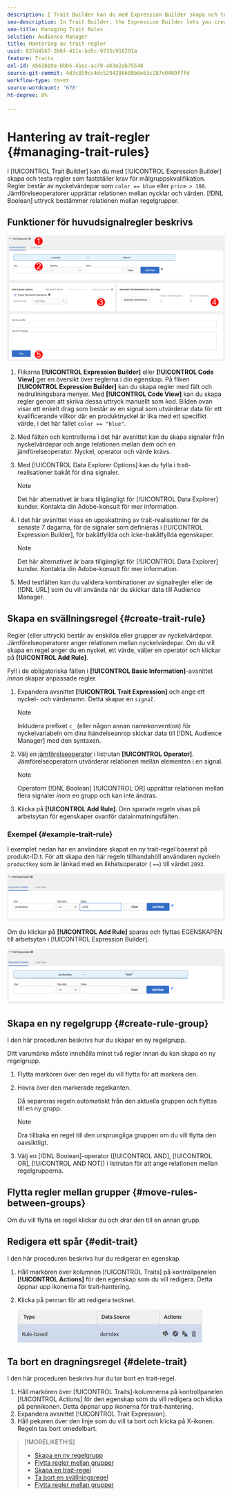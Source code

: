 ```yaml
---
description: I Trait Builder kan du med Expression Builder skapa och testa regler som fastställer krav för målgruppskvalifikation. Regler består av nyckelvärdepar som "color == blue" eller "price &gt; 100". Jämförelseoperatorer upprättar relationen mellan nycklar och värden. Booleska uttryck bestämmer relationen mellan regelgrupper.
seo-description: In Trait Builder, the Expression Builder lets you create and test rules that establish audience qualification requirements. Rules consist of key-value pairs such as "color == blue" or "price &gt; 100". Comparison operators establish the relationship between keys and values. Boolean expressions determine the relationship between rule groups.
seo-title: Managing Trait Rules
solution: Audience Manager
title: Hantering av trait-regler
uuid: 827d4567-2b6f-411e-bd5c-9735c916291a
feature: Traits
exl-id: 4561b19a-bbb5-41ec-ac79-ab3e2ab75548
source-git-commit: 4d3c859cc4dc5294286680b0e63c287e0409f7fd
workflow-type: tm+mt
source-wordcount: '678'
ht-degree: 0%

---
```


# Hantering av trait-regler {#managing-trait-rules}

I [!UICONTROL Trait Builder] kan du med [!UICONTROL Expression Builder] skapa och testa regler som fastställer krav för målgruppskvalifikation. Regler består av nyckelvärdepar som `color == blue` eller `price > 100`. Jämförelseoperatorer upprättar relationen mellan nycklar och värden. [!DNL Boolean] uttryck bestämmer relationen mellan regelgrupper.

<!-- c_tb_rules.xml -->

## Funktioner för huvudsignalregler beskrivs

![](assets/manage-trait-rules.png)

1. Flikarna **[!UICONTROL Expression Builder]** eller **[!UICONTROL Code View]** ger en översikt över reglerna i din egenskap. På fliken **[!UICONTROL Expression Builder]** kan du skapa regler med fält och nedrullningsbara menyer. Med **[!UICONTROL Code View]** kan du skapa regler genom att skriva dessa uttryck manuellt som kod. Bilden ovan visar ett enkelt drag som består av en signal som utvärderar data för ett kvalificerande villkor där en produktnyckel är lika med ett specifikt värde, i det här fallet `color == "blue"`.

1. Med fälten och kontrollerna i det här avsnittet kan du skapa signaler från nyckelvärdepar och ange relationen mellan dem och en jämförelseoperator. Nyckel, operator och värde krävs.
1. Med [!UICONTROL Data Explorer Options] kan du fylla i trait-realisationer bakåt för dina signaler.

   >[!NOTE]
   >
   >Det här alternativet är bara tillgängligt för [!UICONTROL Data Explorer] kunder. Kontakta din Adobe-konsult för mer information.

1. I det här avsnittet visas en uppskattning av trait-realisationer för de senaste 7 dagarna, för de signaler som definieras i [!UICONTROL Expression Builder], för bakåtfyllda och icke-bakåtfyllda egenskaper.

   >[!NOTE]
   >
   >Det här alternativet är bara tillgängligt för [!UICONTROL Data Explorer] kunder. Kontakta din Adobe-konsult för mer information.

1. Med testfälten kan du validera kombinationer av signalregler eller de [!DNL URL] som du vill använda när du skickar data till Audience Manager.

## Skapa en svällningsregel {#create-trait-rule}

Regler (eller uttryck) består av enskilda eller grupper av nyckelvärdepar. Jämförelseoperatorer anger relationen mellan nyckelvärdepar. Om du vill skapa en regel anger du en nyckel, ett värde, väljer en operator och klickar på **[!UICONTROL Add Rule]**.

<!-- t_tb_create_rules.xml -->

Fyll i de obligatoriska fälten i **[!UICONTROL Basic Information]**-avsnittet *innan* skapar anpassade regler.

1. Expandera avsnittet **[!UICONTROL Trait Expression]** och ange ett nyckel- och värdenamn. Detta skapar en *`signal`*.

   >[!NOTE]
   >
   >Inkludera prefixet `c_` (eller någon annan namnkonvention) för nyckelvariabeln om dina händelseanrop skickar data till [!DNL Audience Manager] med den syntaxen.

1. Välj en [jämförelseoperator](../../features/traits/trait-comparison-operators.md) i listrutan **[!UICONTROL Operator]**. Jämförelseoperatorn utvärderar relationen mellan elementen i en signal.

   >[!NOTE]
   >
   >Operatorn [!DNL Boolean] [!UICONTROL OR] upprättar relationen mellan flera signaler *inom* en grupp och kan inte ändras.

1. Klicka på **[!UICONTROL Add Rule]**. Den sparade regeln visas på arbetsytan för egenskaper ovanför datainmatningsfälten.

### Exempel {#example-trait-rule}

I exemplet nedan har en användare skapat en ny trait-regel baserat på produkt-ID:t. För att skapa den här regeln tillhandahöll användaren nyckeln `productkey` som är länkad med en likhetsoperator ( `==`) till värdet `2093`.

![](assets/tb_sample_rule1.png)

Om du klickar på **[!UICONTROL Add Rule]** sparas och flyttas EGENSKAPEN till arbetsytan i [!UICONTROL Expression Builder].

![](assets/tb_sample_rule2.png)

## Skapa en ny regelgrupp {#create-rule-group}

I den här proceduren beskrivs hur du skapar en ny regelgrupp.

<!-- t_tb_new_rule_group.xml -->

Ditt varumärke måste innehålla minst två regler innan du kan skapa en ny regelgrupp.

1. Flytta markören över den regel du vill flytta för att markera den.
1. Hovra över den markerade regelkanten.

   Då separeras regeln automatiskt från den aktuella gruppen och flyttas till en ny grupp.

   >[!NOTE]
   >
   >Dra tillbaka en regel till den ursprungliga gruppen om du vill flytta den oavsiktligt.

1. Välj en [!DNL Boolean]-operator ([!UICONTROL AND], [!UICONTROL OR], [!UICONTROL AND NOT]) i listrutan för att ange relationen mellan regelgrupperna.

## Flytta regler mellan grupper {#move-rules-between-groups}

Om du vill flytta en regel klickar du och drar den till en annan grupp.

## Redigera ett spår {#edit-trait}

I den här proceduren beskrivs hur du redigerar en egenskap.

<!-- t_tb_edit.xml -->

1. Håll markören över kolumnen [!UICONTROL Traits] på kontrollpanelen **[!UICONTROL Actions]** för den egenskap som du vill redigera. Detta öppnar upp ikonerna för trait-hantering.
1. Klicka på pennan för att redigera tecknet.

   ![](assets/tb_edit_trait.png)

## Ta bort en dragningsregel {#delete-trait}

I den här proceduren beskrivs hur du tar bort en trait-regel.

<!-- t_tb_delete_rule.xml -->

1. Håll markören över [!UICONTROL Traits]-kolumnerna på kontrollpanelen [!UICONTROL Actions] för den egenskap som du vill redigera och klicka på pennikonen. Detta öppnar upp ikonerna för trait-hantering.
1. Expandera avsnittet [!UICONTROL Trait Expression].
1. Håll pekaren över den linje som du vill ta bort och klicka på X-ikonen. Regeln tas bort omedelbart.

>[!MORELIKETHIS]
>
>* [Skapa en ny regelgrupp](../../features/traits/manage-trait-rules.md#create-rule-group)
>* [Flytta regler mellan grupper](../../features/traits/manage-trait-rules.md#move-rules-between-groups)
>* [Skapa en trait-regel](../../features/traits/manage-trait-rules.md#create-trait-rule)
>* [Ta bort en svällningsregel](../../features/traits/manage-trait-rules.md#delete-trait)
>* [Flytta regler mellan grupper](../../features/traits/manage-trait-rules.md#move-rules-between-groups)
